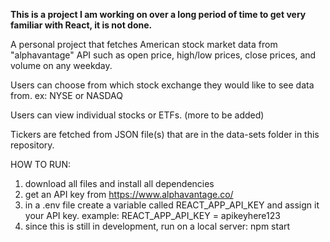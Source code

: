 **This is a project I am working on over a long period of time to get very familiar with React, it is not done.**

A personal project that fetches American stock market data from "alphavantage" API such as open price, high/low prices, close prices, and volume on any weekday.

Users can choose from which stock exchange they would like to see data from. ex: NYSE or NASDAQ

Users can view individual stocks or ETFs. (more to be added)

Tickers are fetched from JSON file(s) that are in the data-sets folder in this repository.


HOW TO RUN: 
1) download all files and install all dependencies 
2) get an API key from https://www.alphavantage.co/
3) in a .env file create a variable called REACT_APP_API_KEY and assign it your API key.
      example: REACT_APP_API_KEY = apikeyhere123
4) since this is still in development, run on a local server: npm start

